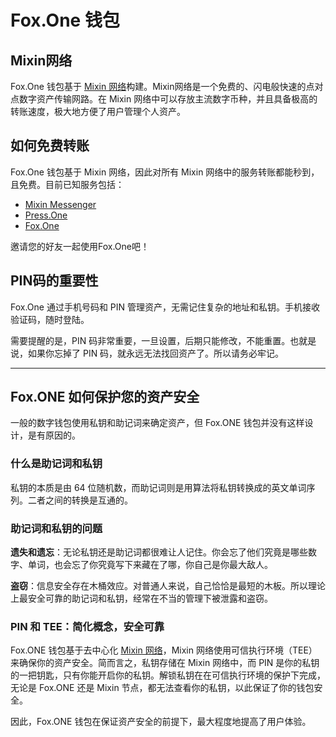 # Fox.One 钱包

## Mixin网络

Fox.One 钱包基于 [Mixin 网络](https://mixin.one)构建。Mixin网络是一个免费的、闪电般快速的点对点数字资产传输网路。在 Mixin 网络中可以存放主流数字币种，并且具备极高的转账速度，极大地方便了用户管理个人资产。


## 如何免费转账

Fox.One 钱包基于 Mixin 网络，因此对所有 Mixin 网络中的服务转账都能秒到，且免费。目前已知服务包括：

- [Mixin Messenger](https://mixin.one)
- [Press.One](https://press.one)
- [Fox.One](https://www.fox.one)

邀请您的好友一起使用Fox.One吧！

## PIN码的重要性

Fox.One 通过手机号码和 PIN 管理资产，无需记住复杂的地址和私钥。手机接收验证码，随时登陆。

需要提醒的是，PIN 码非常重要，一旦设置，后期只能修改，不能重置。也就是说，如果你忘掉了 PIN 码，就永远无法找回资产了。所以请务必牢记。

---

## Fox.ONE 如何保护您的资产安全

一般的数字钱包使用私钥和助记词来确定资产，但 Fox.ONE 钱包并没有这样设计，是有原因的。

### 什么是助记词和私钥

私钥的本质是由 64 位随机数，而助记词则是用算法将私钥转换成的英文单词序列。二者之间的转换是互通的。

### 助记词和私钥的问题

**遗失和遗忘**：无论私钥还是助记词都很难让人记住。你会忘了他们究竟是哪些数字、单词，也会忘了你究竟写下来藏在了哪，你自己是你最大敌人。

**盗窃**：信息安全存在木桶效应。对普通人来说，自己恰恰是最短的木板。所以理论上最安全可靠的助记词和私钥，经常在不当的管理下被泄露和盗窃。

### PIN 和 TEE：简化概念，安全可靠

Fox.ONE 钱包基于去中心化 [Mixin 网络](https://mixin.one)，Mixin 网络使用可信执行环境（TEE）来确保你的资产安全。简而言之，私钥存储在 Mixin 网络中，而 PIN 是你的私钥的一把钥匙，只有你能开启你的私钥。解锁私钥在在可信执行环境的保护下完成，无论是 Fox.ONE 还是 Mixin 节点，都无法查看你的私钥，以此保证了你的钱包安全。

因此，Fox.ONE 钱包在保证资产安全的前提下，最大程度地提高了用户体验。


